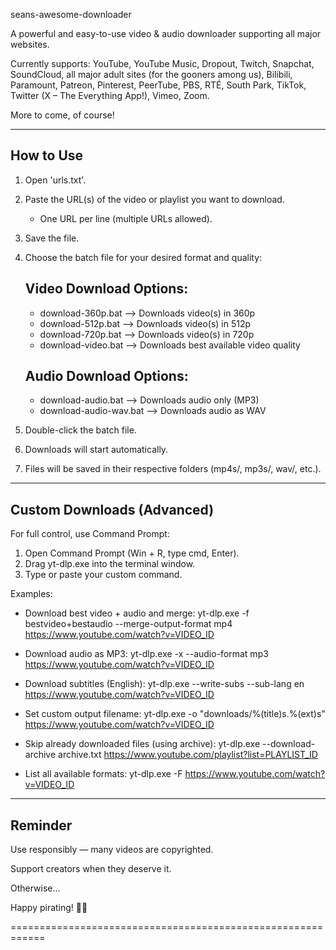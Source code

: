 seans-awesome-downloader

A powerful and easy-to-use video & audio downloader supporting all major websites.

Currently supports:
YouTube, YouTube Music, Dropout, Twitch, Snapchat, SoundCloud,
all major adult sites (for the gooners among us),
Bilibili, Paramount, Patreon, Pinterest, PeerTube, PBS, RTÉ,
South Park, TikTok, Twitter (X – The Everything App!), Vimeo, Zoom.

More to come, of course!

------------------------------------------------------------
How to Use
------------------------------------------------------------

1. Open 'urls.txt'.
2. Paste the URL(s) of the video or playlist you want to download.
   - One URL per line (multiple URLs allowed).
3. Save the file.
4. Choose the batch file for your desired format and quality:

   Video Download Options:
   -----------------------
   - download-360p.bat    --> Downloads video(s) in 360p
   - download-512p.bat    --> Downloads video(s) in 512p
   - download-720p.bat    --> Downloads video(s) in 720p
   - download-video.bat   --> Downloads best available video quality

   Audio Download Options:
   -----------------------
   - download-audio.bat       --> Downloads audio only (MP3)
   - download-audio-wav.bat   --> Downloads audio as WAV

5. Double-click the batch file.
6. Downloads will start automatically.
7. Files will be saved in their respective folders (mp4s/, mp3s/, wav/, etc.).

------------------------------------------------------------
Custom Downloads (Advanced)
------------------------------------------------------------

For full control, use Command Prompt:

1. Open Command Prompt (Win + R, type cmd, Enter).
2. Drag yt-dlp.exe into the terminal window.
3. Type or paste your custom command.

Examples:

- Download best video + audio and merge:
  yt-dlp.exe -f bestvideo+bestaudio --merge-output-format mp4 https://www.youtube.com/watch?v=VIDEO_ID

- Download audio as MP3:
  yt-dlp.exe -x --audio-format mp3 https://www.youtube.com/watch?v=VIDEO_ID

- Download subtitles (English):
  yt-dlp.exe --write-subs --sub-lang en https://www.youtube.com/watch?v=VIDEO_ID

- Set custom output filename:
  yt-dlp.exe -o "downloads/%(title)s.%(ext)s" https://www.youtube.com/watch?v=VIDEO_ID

- Skip already downloaded files (using archive):
  yt-dlp.exe --download-archive archive.txt https://www.youtube.com/playlist?list=PLAYLIST_ID

- List all available formats:
  yt-dlp.exe -F https://www.youtube.com/watch?v=VIDEO_ID

------------------------------------------------------------
Reminder
------------------------------------------------------------

Use responsibly — many videos are copyrighted.

Support creators when they deserve it.

Otherwise...

Happy pirating! 🏴‍☠️

============================================================
